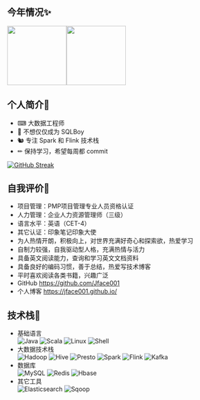 
## 今年情况✨
<img align="" height="137px" src="https://github-readme-stats.vercel.app/api?username=jface001&hide_title=true&hide_border=true&show_icons=true&include_all_commits=true&line_height=21&bg_color=0,EC6C6C,FFD479,FFFC79,73FA79&theme=graywhite&locale=cn" /><img align="" height="137px" src="https://github-readme-stats.vercel.app/api/top-langs/?username=jface001&hide_title=true&hide_border=true&layout=compact&bg_color=0,73FA79,73FDFF,D783FF&theme=graywhite&locale=cn" />


## 个人简介💬
- ⌨ 大数据工程师  
- 👦 不想仅仅成为 SQLBoy     
- 🐿️ 专注 Spark 和 Flink 技术栈  
- ✏  保持学习，希望每周都 commit 

[![GitHub Streak](http://github-readme-streak-stats.herokuapp.com?user=jface001&theme=vue)](https://git.io/streak-stats)

## 自我评价🤔
- 项目管理：PMP项目管理专业人员资格认证
- 人力管理：企业人力资源管理师（三级）
- 语言水平：英语（CET-4）
- 其它认证：印象笔记印象大使
- 为人热情开朗，积极向上，对世界充满好奇心和探索欲，热爱学习
- 自制力较强，自我驱动型人格，充满热情与活力
- 具备英文阅读能力，查询和学习英文文档资料
- 具备良好的编码习惯，善于总结，热爱写技术博客
- 平时喜欢阅读各类书籍，兴趣广泛  
- GitHub https://github.com/Jface001
- 个人博客 https://jface001.github.io/


## 技术栈🔧
- 基础语言  
![Java](https://img.shields.io/badge/-Java-192133?style=flat-square&logo=java&logoColor=#007396)
![Scala](https://img.shields.io/badge/-Scala-192133?style=flat-square&logo=scala&logoColor=#DC322F)
![Linux](https://img.shields.io/badge/-Linux-192133?style=flat-square&logo=linux&logoColor=#FCC624)
![Shell](https://img.shields.io/badge/-Shell-192133?style=flat-square&logo=shell&logoColor=#FFD500)
- 大数据技术栈  
![Hadoop](https://img.shields.io/badge/-Hadoop-192133?style=flat-square&logo=apache-hadoop&logoColor=white)
![Hive](https://img.shields.io/badge/-Hive-192133?style=flat-square&logo=apache-hive&logoColor=#E31337)
![Presto](https://img.shields.io/badge/-Presto-192133?style=flat-square&logo=presto&logoColor=#5890FF)
![Spark](https://img.shields.io/badge/-Spark-192133?style=flat-square&logo=apache-spark&logoColor=#E25A1C)
![Flink](https://img.shields.io/badge/-Flink-192133?style=flat-square&logo=apache-flink&logoColor=#E6526F)
![Kafka](https://img.shields.io/badge/-Kafka-192133?style=flat-square&logo=apache-kafka&logoColor=#231F20)
- 数据库  
![MySQL](https://img.shields.io/badge/-MySQL-192133?style=flat-square&logo=mysql&logoColor=#4479A1)
![Redis](https://img.shields.io/badge/-Redis-192133?style=flat-square&logo=redis&logoColor=#DC382D)
![Hbase](https://img.shields.io/badge/-Hbase-192133?style=flat-square&logo=apache-hbase&logoColor=white)
- 其它工具  
![Elasticsearch](https://img.shields.io/badge/-ES-192133?style=flat-square&logo=elasticsearch&logoColor=#005571)
![Sqoop](https://img.shields.io/badge/-Sqoop-192133?style=flat-square&logo=apache-sqoop&logoColor=white)

<!--
## 详细简历👨‍💻
### 求职意向
- 地区: 深圳  
- 方向: Spark 离线数仓分析，Flink 实时数仓分析  
- 行业: 互联网、金融、保险、游戏、新零售等
### 个人技能
**掌握** 
- JavaSE 基础知识，如封装、继承、多态、面向对象、JDBC、多线程等特性  
- Scala 语言函数式编程，使用 Scala 开发 SparkCore 实现离线批计算  
- Flink 生态圈，使用 DataStream、FlinkSQL 做实时流计算  
- Spark 生态圈，SparkCore、SparkSQL、StructuredSteaming ，SparkSQL 做离线批处理  
- Hadoop 生态圈，HDFS 大数据文件存储系统，HDFS 读写流程及原理  
- Yarn 和 MapReduce 工作流程及原理  

**熟悉**
- Linux 系统使用和优化，Linux 常用命令，Awk、Shell 脚本命令编写  
- Hive 数据仓库数据查询，HiveSQL 查询，对 Hive 性能优化有一定经验  
- Kafka 消息中间件使用，使用 Spark、Flink 从 Kafka 消费数据做批处理或实时计算  
- Presto、分布式交互查询引擎，使用 Presto SQL 查询计算数据  
- Hbase、Redis 等NOSQL数据库，大数据毫秒级存储查询  
- Sqoop 进行 MySQL 和 HDFS 数据的导入导出，全量增量数据抽取    
- DolphinScheduler 和 Oozie 工作任务调度  

**了解**
- ClickHouse 列式数据库管理系统，实时即席查询  
- ELK 的 ElasticSearch、Logstash、Kibana 技术栈，整合大数据栈使用  
- Flume、DataX 数据抽取工具  
- SSM 框架，springBoot 框架开发数据接口  

**其它**
- GitHub https://github.com/Jface001  
- 个人博客 https://jface001.github.io/  



### 项目经验
- 新零售行业 Hive + Presto 离线数仓计算
- Spark 离线数仓计算
- Flink + Kafka 实时数仓计算项目

-->

